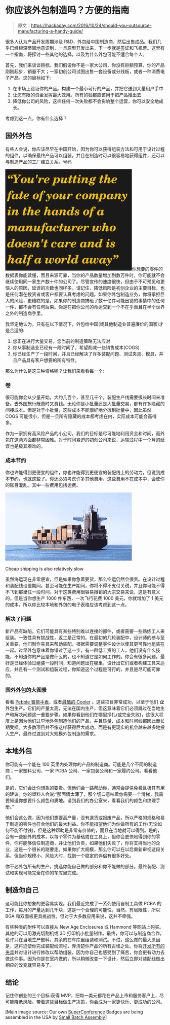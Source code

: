 # 你应该外包制造吗？方便的指南

> 原文：<https://hackaday.com/2016/10/24/should-you-outsource-manufacturing-a-handy-guide/>

很多人认为产品开发周期涉及 R&D，外包给中国制造商，然后出售成品。我们几乎已经根深蒂固地意识到，一旦原型开发出来，下一步就是签证和飞机票。这里有一个指南，将探讨一些其他的选择，以及为什么外包可能不适合每个人。

首先，我们来谈谈目标。我们假设你不是一家大公司，你没有巨额预算，你的产品刚刚起步，销量不大；一家初创公司试图出售一套设备或分线板，或者一种消费电子产品。您的目标如下:

1.  在市场上验证你的产品。构建一个最小可行的产品，并把它送到大量用户手中
2.  让您有限的资金发挥最大效用。所有的钱都应该用于把产品推出去
3.  降低你公司的风险，这样任何一次失败都不会影响整个运营，你可以安全地成长。

考虑到这一点，你有什么选择？

## 国外外包

有些人会说，你应该尽早在中国开始，因为你可以获得组装方法和可用于设计过程的组件，以确保最终产品可以组装，并且在制造时可以很容易地获得组件，还可以与制造产品的工厂建立关系。号码

![quote-half-a-world-away](img/6ea8c095de6c8dcbbdb88083a86930dc.png)你想要的零件的数据表你能读懂，而且来源可靠，当你的产品数量增加到数万件时，你可能就不会继续使用同一家生产数十件的公司了。尽管宣传的速度很快，但由于不可预见和更恼人的原因，延误的次数也同样多。请记住，降低风险是初创企业的主要目标，也是任何潜在投资者或客户都要认真考虑的问题。如果你外包制造业务，你将承担巨大的风险，更糟糕的是，如果你的制造商搞砸了数十亿件可能出错的事情中的任何一件，都不会有任何后果。你是在把你公司的命运交到一个不在乎而且在半个世界之外的制造商手里。

我坚定地认为，只有在以下情况下，外包给中国(或其他制造业普遍廉价的国家)才是合适的:

1.  您正在进行大量交易，您当前的制造策略无法应对
2.  你从事制造业已经有一段时间了，希望削减一些销售成本(COGS)
3.  你已经生产了一段时间，并且已经解决了许多装配问题、测试夹具、模具，并且产品具有客户想要的所有特性。

那么为什么是这三种资格呢？让我们来看看每一个:

### 卷

很可能你会从少量开始，大约几百个，甚至几千个。装配生产线需要很长时间来准备。去外国旅行既费时又费钱。无论你是小批量还是大批量交易，都有许多隐藏的间接成本。但是对于小批量，这些成本不能很好地分摊到批量中，因此虽然 COGS 可能很小，但是一旦所有隐藏的成本都考虑在内，实际成本可能会高得多。

作为一家拥有高风险产品的小公司，我们的目标是尽可能地利用资金和时间，而外包在这两方面都非常困难。对于时间紧迫的初创公司来说，运输过程中一个月的延误也是极其艰难的。

### 成本节约

你也许能得到更便宜的组件，你也许能得到更便宜的装配线上的劳动力，但说到成本节约，也就这些了。你还必须考虑许多其他费用，这些费用不在成本中，会使你的账目混乱。其中一些费用包括运费。

![Cheap shipping is also relatively slow](img/d08fa95cf522c1320cbb74ba0f8ca79d.png)

Cheap shipping is also relatively slow

虽然海运现在非常便宜，但是如果你急着要货，那么空运仍然会很贵。在设计过程和装配线设置期间，甚至可能在生产期间，你将不得不支付关税，并且你可能不得不飞到那里住一段时间。对于这类费用很容易摊销的大宗交易来说，这是有意义的。但是当你想生产 1000 件东西，一次飞行花费 1000 美元，你就增加了 1 美元的成本，所以你比较本地和外包的电子表格应该考虑到这一点。

### 解决了问题

新产品有缺陷。它们可能具有某些特别难以连接的部件，或者需要一些熟练工人来组装。一致性具有挑战性，返工是正常的。在最初的几轮装配中，设计师的参与至关重要，他们制作夹具来帮助装配，根据需要调整零件设计以使其更可靠地组装在一起。过早外包意味着你错过了这一步，有一群低工资的工人，他们没有什么技能，不知道你的产品是做什么的，也不知道它是如何工作的。你会有很多问题。最好是已经体验过组装一段时间，知道问题出在哪里，设计出它们或者构建工具来适应，并且有一个测试和组装过程，你知道这个过程是可行的，并且是尽可能可靠的。

### 国外外包的大图景

看看 [Pebble 智能手表](https://www.bloomberg.com/news/articles/2013-09-16/the-sticky-situation-that-delayed-the-pebble-smartwatch)，或者[最酷的 Cooler](http://motherboard.vice.com/read/a-very-uncool-cooler) 。这些项目非常成功，以至于他们 ***让*** 外包生产。它们的产量太高，无法在国内生产，但这意味着它们必须跳过在当地生产和解决问题这一重要步骤。如果你看到他们在哪里挣扎(或完全失败)，这很大程度上是因为他们过早地外包制造他们的产品，并且质量、成本和时间线都因此而长期受损。大多数项目并不像这样获得巨大成功，而是有更现实的机会越来越多地投入生产，最终过渡到对大规模外包制造的需求。

## 本地外包

你可能有一个能在 100 英里内处理你的产品的制造商。可能是几个不同的制造商；一家塑料公司、一家 PCBA 公司、一家包装公司和一家履约公司。看看他们。

是的，它们会比你想象的要贵。但他们会一路帮助你，通常会提供免费且极其有用的建议。你的塑料人会说:“那面墙太薄了，那个切口意味着你需要一个滑梯，我需要知道你想要什么颜色和质地。请到我们的办公室来，看看我们的颜色和纹理手册。”

他们会这么做，因为他们想要高产量，没有退货或报废产品，所以严格的规格和易于制造的零件也符合他们的最大利益。你不能指望他们为你做所有的工作(无论如何不能不付钱)，但是这种帮助是非常有价值的，而且在当地就可以得到。是的，会有一些额外的成本，以每个零件为基础或在工具上，但你会更快地得到你的零件，你将能够信任制造商，并让他们负责，如果他们失败了，你将支持当地的企业，这是一个很长的路要走。如果你扩大规模，那么你可以在以后重新审视这段关系，但当你规模小、风险大时，找到一个稳定的伴侣有很多好处。

你不必外包所有的生产。挑选你能自己做的部分和你不能做的部分。最终装配、测试和实现可能完全在你的车库里完成。

## 制造你自己

这可能比你想象的更容易实现。我们最近完成了一系列使用自制工具做 PCBA 的工作，每月的产量达到几千块，这是一个合理的可能性。当然，有局限性，所以 BGA 和双面板更具挑战性，但对于大多数应用来说，这并不牵强。

有些种类的附件可以直接从 New Age Enclosures 或 Hammond 等网站上购买。其他的可以用激光切割机或 3D 打印机小批量制作。最终，你可以与制造商合作，也许只在当地生产塑料，其余的在车库里组装和测试。不过，这么做的最大原因是，这将迫使你完成装配线流程，弄清楚你产品的所有古怪之处。你将[开发所有的夹具](http://hackaday.com/2016/10/23/openfixture-takes-the-pain-out-of-pogo-pins/)并对设计进行修改以帮助组装，因为你自己也感受到了痛苦，你会更有动力去做这件事。因为你是在室内做的，所以稍微改变一下设计，然后立即对装配线做出相应的改变就容易多了。

## 结论

记住你创业的三个目标:获得 MVP，把每一美元都花在产品上市和服务客户上，尽可能降低风险。带着这些目标做生产决策，你会成为一家更快乐、更成功的公司。

[Main image source: Our own [SuperConference](https://hackaday.io/superconference/) Badges are being assembled in the USA by [Small Batch Assembly](http://www.smallbatchassembly.com/)]